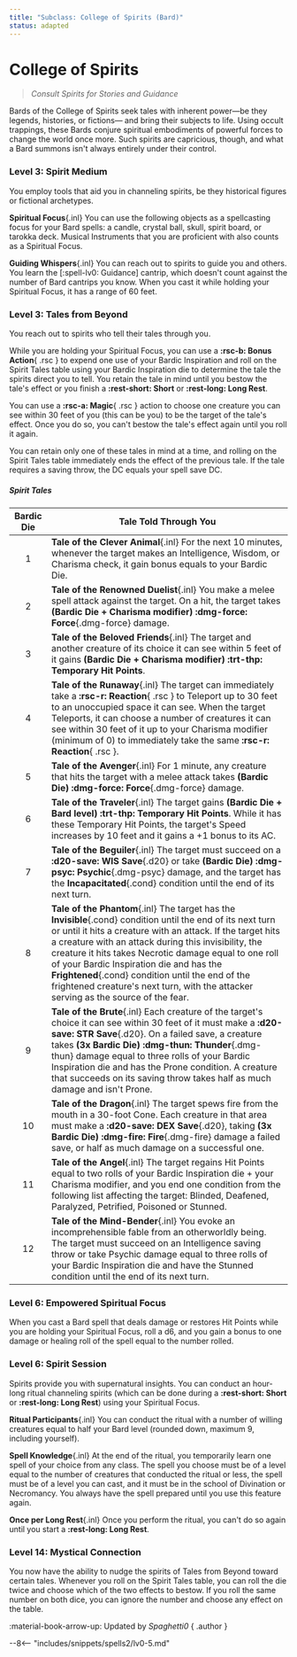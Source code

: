 ```yaml
---
title: "Subclass: College of Spirits (Bard)"
status: adapted
---
```


<p style="display:none">
Consult Spirits for Stories and Guidance.
</p>

# College of Spirits

> *Consult Spirits for Stories and Guidance*

Bards of the College of Spirits seek tales with inherent power—be they legends, histories, or fictions— and bring their subjects to life. Using occult trappings, these Bards conjure spiritual embodiments of powerful forces to change the world once more. Such spirits are capricious, though, and what a Bard summons isn't always entirely under their control.

### Level 3: Spirit Medium

You employ tools that aid you in channeling spirits, be they historical figures or fictional archetypes.

**Spiritual Focus**{.inl} You can use the following objects as a spellcasting focus for your Bard spells: a candle, crystal ball, skull, spirit board, or tarokka deck. Musical Instruments that you are proficient with also counts as a Spiritual Focus.

**Guiding Whispers**{.inl} You can reach out to spirits to guide you and others. You learn the [:spell-lv0: Guidance] cantrip, which doesn't count against the number of Bard cantrips you know. When you cast it while holding your Spiritual Focus, it has a range of 60 feet.

### Level 3: Tales from Beyond

You reach out to spirits who tell their tales through you. 

While you are holding your Spiritual Focus, you can use a **:rsc-b: Bonus Action**{ .rsc } to expend one use of your Bardic Inspiration and roll on the Spirit Tales table using your Bardic Inspiration die to determine the tale the spirits direct you to tell. You retain the tale in mind until you bestow the tale's effect or you finish a **:rest-short: Short** or **:rest-long: Long Rest**.

You can use a **:rsc-a: Magic**{ .rsc } action to choose one creature you can see within 30 feet of you (this can be you) to be the target of the tale's effect. Once you do so, you can't bestow the tale's effect again until you roll it again.

You can retain only one of these tales in mind at a time, and rolling on the Spirit Tales table immediately ends the effect of the previous tale. If the tale requires a saving throw, the DC equals your spell save DC.

##### Spirit Tales

| Bardic Die | Tale Told Through You |
|:-:|---|
| 1 | **Tale of the Clever Animal**{.inl} For the next 10 minutes, whenever the target makes an Intelligence, Wisdom, or Charisma check, it gain bonus equals to your Bardic Die. |
| 2 | **Tale of the Renowned Duelist**{.inl} You make a melee spell attack against the target. On a hit, the target takes **(Bardic Die + Charisma modifier) :dmg-force: Force**{.dmg-force} damage. |
| 3 | **Tale of the Beloved Friends**{.inl} The target and another creature of its choice it can see within 5 feet of it gains **(Bardic Die + Charisma modifier) :trt-thp: Temporary Hit Points**. |
| 4 | **Tale of the Runaway**{.inl} The target can immediately take a **:rsc-r: Reaction**{ .rsc } to Teleport up to 30 feet to an unoccupied space it can see. When the target Teleports, it can choose a number of creatures it can see within 30 feet of it up to your Charisma modifier (minimum of 0) to immediately take the same **:rsc-r: Reaction**{ .rsc }. |
| 5 | **Tale of the Avenger**{.inl} For 1 minute, any creature that hits the target with a melee attack takes **(Bardic Die) :dmg-force: Force**{.dmg-force} damage. |
| 6 | **Tale of the Traveler**{.inl} The target gains **(Bardic Die + Bard level) :trt-thp: Temporary Hit Points**. While it has these Temporary Hit Points, the target's Speed increases by 10 feet and it gains a +1 bonus to its AC. |
| 7 | **Tale of the Beguiler**{.inl} The target must succeed on a **:d20-save: WIS Save**{.d20} or take **(Bardic Die) :dmg-psyc: Psychic**{.dmg-psyc} damage, and the target has the **Incapacitated**{.cond} condition until the end of its next turn. |
| 8 | **Tale of the Phantom**{.inl} The target has the **Invisible**{.cond} condition until the end of its next turn or until it hits a creature with an attack. If the target hits a creature with an attack during this invisibility, the creature it hits takes Necrotic damage equal to one roll of your Bardic Inspiration die and has the **Frightened**{.cond} condition until the end of the frightened creature's next turn, with the attacker serving as the source of the fear. |
| 9 | **Tale of the Brute**{.inl} Each creature of the target's choice it can see within 30 feet of it must make a **:d20-save: STR Save**{.d20}. On a failed save, a creature takes **(3x Bardic Die) :dmg-thun: Thunder**{.dmg-thun} damage equal to three rolls of your Bardic Inspiration die and has the Prone condition. A creature that succeeds on its saving throw takes half as much damage and isn't Prone. |
| 10 | **Tale of the Dragon**{.inl} The target spews fire from the mouth in a 30-foot Cone. Each creature in that area must make a **:d20-save: DEX Save**{.d20}, taking **(3x Bardic Die) :dmg-fire: Fire**{.dmg-fire} damage a failed save, or half as much damage on a successful one. |
| 11 | **Tale of the Angel**{.inl} The target regains Hit Points equal to two rolls of your Bardic Inspiration die + your Charisma modifier, and you end one condition from the following list affecting the target: Blinded, Deafened, Paralyzed, Petrified, Poisoned or Stunned. |
| 12 | **Tale of the Mind-Bender**{.inl} You evoke an incomprehensible fable from an otherworldly being. The target must succeed on an Intelligence saving throw or take Psychic damage equal to three rolls of your Bardic Inspiration die and have the Stunned condition until the end of its next turn. |

### Level 6: Empowered Spiritual Focus

When you cast a Bard spell that deals damage or restores Hit Points while you are holding your Spiritual Focus, roll a d6, and you gain a bonus to one damage or healing roll of the spell equal to the number rolled.

### Level 6: Spirit Session

Spirits provide you with supernatural insights. You can conduct an hour-long ritual channeling spirits (which can be done during a **:rest-short: Short** or **:rest-long: Long Rest**) using your Spiritual Focus.

**Ritual Participants**{.inl} You can conduct the ritual with a number of willing creatures equal to half your Bard level (rounded down, maximum 9, including yourself).

**Spell Knowledge**{.inl} At the end of the ritual, you temporarily learn one spell of your choice from any class. The spell you choose must be of a level equal to the number of creatures that conducted the ritual or less, the spell must be of a level you can cast, and it must be in the school of Divination or Necromancy. You always have the spell prepared until you use this feature again.

**Once per Long Rest**{.inl} Once you perform the ritual, you can't do so again until you start a **:rest-long: Long Rest**.

### Level 14: Mystical Connection

You now have the ability to nudge the spirits of Tales from Beyond toward certain tales. Whenever you roll on the Spirit Tales table, you can roll the die twice and choose which of the two effects to bestow. If you roll the same number on both dice, you can ignore the number and choose any effect on the table.

:material-book-arrow-up: Updated by *Spaghetti0* 
{ .author }

--8<-- "includes/snippets/spells2/lv0-5.md"
